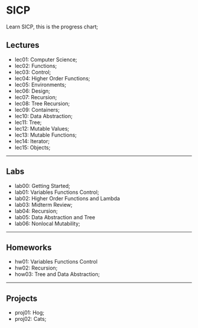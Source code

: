 # SICP
Learn SICP, this is the progress chart;



## Lectures

- lec01: Computer Science;
- lec02: Functions;
- lec03: Control;
- lec04: Higher Order Functions;
- lec05: Environments;
- lec06: Design;
- lec07: Recursion;
- lec08: Tree Recursion;
- lec09: Containers;
- lec10: Data Abstraction;
- lec11: Tree;
- lec12: Mutable Values;
- lec13: Mutable Functions;
- lec14: Iterator;
- lec15: Objects;

---



## Labs

- lab00: Getting Started;
- lab01: Variables Functions Control;
- lab02: Higher Order Functions and Lambda
- lab03: Midterm Review;
- lab04: Recursion;
- lab05: Data Abstraction and Tree
- lab06: Nonlocal Mutability;

---



## Homeworks

- hw01: Variables Functions Control
- hw02: Recursion;
- how03: Tree and Data Abstraction;

---



## Projects

- proj01: Hog;
- proj02: Cats;
